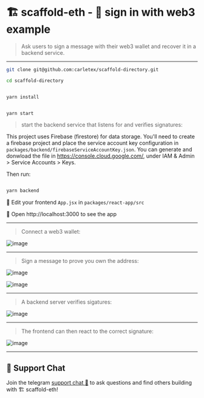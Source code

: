 # 🏗 scaffold-eth - 🔏 sign in with web3 example

> Ask users to sign a message with their web3 wallet and recover it in a backend service.

---

```bash
git clone git@github.com:carletex/scaffold-directory.git

cd scaffold-directory
```

```bash

yarn install

```

```bash

yarn start

```

> start the backend service that listens for and verifies signatures:

This project uses Firebase (firestore) for data storage. You'll need to create a firebase project and place the service account key configuration in `packages/backend/firebaseServiceAccountKey.json`. You can generate and donwload the file in https://console.cloud.google.com/, under IAM & Admin > Service Accounts > Keys.

Then run:
```bash

yarn backend

```

📝 Edit your frontend `App.jsx` in `packages/react-app/src`

📱 Open http://localhost:3000 to see the app


---

> Connect a web3 wallet:

![image](https://user-images.githubusercontent.com/2653167/116907182-794c0480-abfe-11eb-9b63-935d8848b613.png)

---

> Sign a message to prove you own the address:

![image](https://user-images.githubusercontent.com/2653167/116907431-c6c87180-abfe-11eb-9382-e885a39c0579.png)

![image](https://user-images.githubusercontent.com/2653167/116907476-dc3d9b80-abfe-11eb-9fb6-f0c2af0f40a1.png)

---

> A backend server verifies sigatures:

![image](https://user-images.githubusercontent.com/2653167/116907561-fb3c2d80-abfe-11eb-9b09-f1c81265040b.png)

---

> The frontend can then react to the correct signature:

![image](https://user-images.githubusercontent.com/2653167/116907586-02633b80-abff-11eb-9ab4-3c5a9a16d64d.png)

---

## 💬 Support Chat

Join the telegram [support chat 💬](https://t.me/joinchat/KByvmRe5wkR-8F_zz6AjpA)  to ask questions and find others building with 🏗 scaffold-eth!
